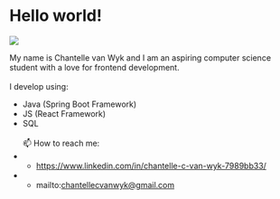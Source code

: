 # Hello world!

![](https://komarev.com/ghpvc/?username=chrisane)

My name is Chantelle van Wyk and I am an aspiring computer science student with a love for frontend development.
<br><br>
I develop using:
- Java (Spring Boot Framework)
- JS (React Framework)
- SQL 
<br><br>
📫 How to reach me:
- - https://www.linkedin.com/in/chantelle-c-van-wyk-7989bb33/
- - mailto:chantellecvanwyk@gmail.com
<br><br>
